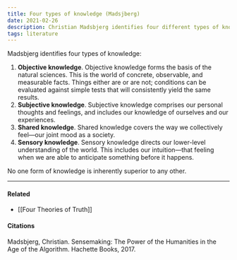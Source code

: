 ```yaml
---
title: Four types of knowledge (Madsjberg)
date: 2021-02-26
description: Christian Madsbjerg identifies four different types of knowledge: objective, subjective, shared, and sensory.
tags: literature
---
```


Madsbjerg identifies four types of knowledge: 

1) **Objective knowledge**. Objective knowledge forms the basis of the natural sciences. This is the world of concrete, observable, and measurable facts. Things either are or are not; conditions can be evaluated against simple tests that will consistently yield the same results.
2) **Subjective knowledge**. Subjective knowledge comprises our personal thoughts and feelings, and includes our knowledge of ourselves and our experiences. 
3) **Shared knowledge**. Shared knowledge covers the way we collectively feel—our joint mood as a society.
4) **Sensory knowledge**. Sensory knowledge directs our lower-level understanding of the world. This includes our intuition—that feeling when we are able to anticipate something before it happens. 

No one form of knowledge is inherently superior to any other. 

---
#### Related
- [[Four Theories of Truth]]

#### Citations
Madsbjerg, Christian. Sensemaking: The Power of the Humanities in the Age of the Algorithm. Hachette Books, 2017.